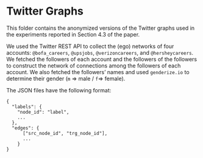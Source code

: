 # Twitter Graphs
This folder contains the anonymized versions of the Twitter graphs used in the experiments reported in Section 4.3 of the paper. 

We used the Twitter REST API to collect the (ego) networks of four accounts: `@bofa_careers`, `@upsjobs`, `@verizoncareers`, and `@hersheycareers`. We fetched the followers of each account and the followers of the followers to construct the network of connections among the followers of each account. We also fetched the followers’ names and used `genderize.io` to determine their gender (`m` => male / `f`=> female).

The JSON files have the following format:
```
{
  "labels": {
    "node_id": "label",
    ...
  },
  "edges": {
      ["src_node_id", "trg_node_id"], 
      ...
    }
}
```
